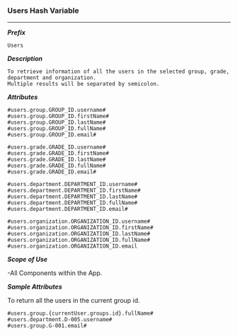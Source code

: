 ### Users Hash Variable ###

---

***Prefix***

```
Users
```

***Description***
```
To retrieve information of all the users in the selected group, grade, department and organization.
Multiple results will be separated by semicolon.
```

***Attributes***

```
#users.group.GROUP_ID.username#
#users.group.GROUP_ID.firstName#
#users.group.GROUP_ID.lastName#
#users.group.GROUP_ID.fullName#
#users.group.GROUP_ID.email#

#users.grade.GRADE_ID.username#
#users.grade.GRADE_ID.firstName#
#users.grade.GRADE_ID.lastName#
#users.grade.GRADE_ID.fullName#
#users.grade.GRADE_ID.email#

#users.department.DEPARTMENT_ID.username#
#users.department.DEPARTMENT_ID.firstName#
#users.department.DEPARTMENT_ID.lastName#
#users.department.DEPARTMENT_ID.fullName#
#users.department.DEPARTMENT_ID.email#

#users.organization.ORGANIZATION_ID.username#
#users.organization.ORGANIZATION_ID.firstName#
#users.organization.ORGANIZATION_ID.lastName#
#users.organization.ORGANIZATION_ID.fullName#
#users.organization.ORGANIZATION_ID.email
```

***Scope of Use***

-All Components within the App.

***Sample Attributes***

To return all the users in the current group id. 

```
#users.group.{currentUser.groups.id}.fullName#
#users.department.D-005.username#
#users.group.G-001.email#
```
